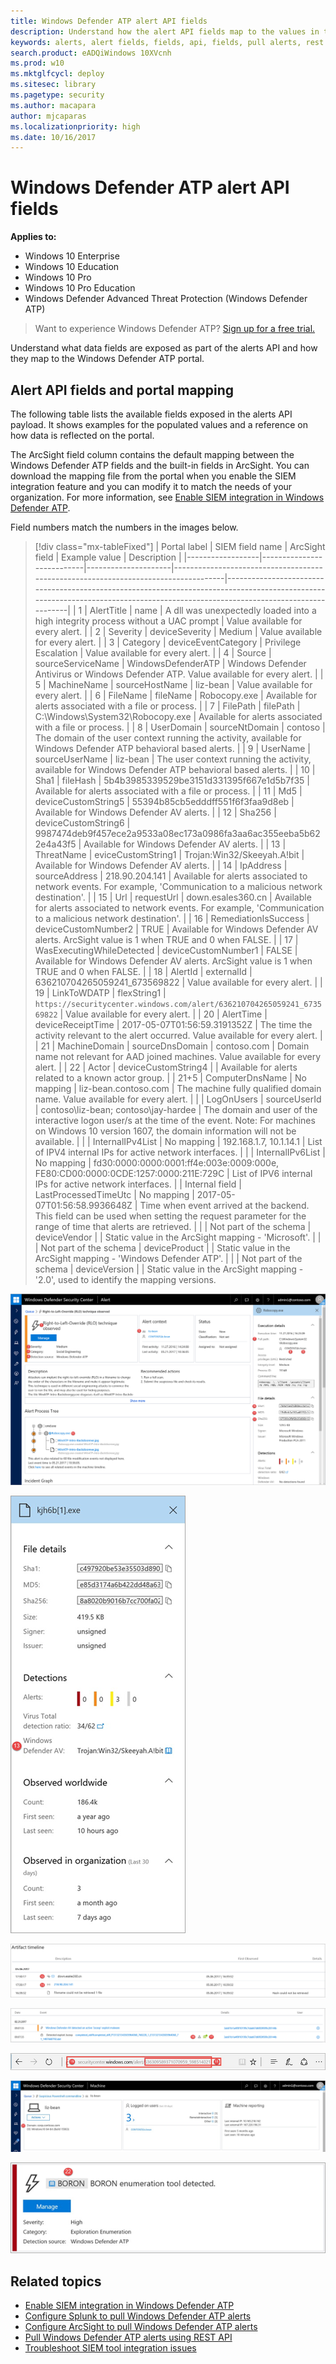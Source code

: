 ```yaml
---
title: Windows Defender ATP alert API fields
description: Understand how the alert API fields map to the values in the Windows Defender ATP portal.
keywords: alerts, alert fields, fields, api, fields, pull alerts, rest api, request, response
search.product: eADQiWindows 10XVcnh
ms.prod: w10
ms.mktglfcycl: deploy
ms.sitesec: library
ms.pagetype: security
ms.author: macapara
author: mjcaparas
ms.localizationpriority: high
ms.date: 10/16/2017
---
```


# Windows Defender ATP alert API fields

**Applies to:**

- Windows 10 Enterprise
- Windows 10 Education
- Windows 10 Pro
- Windows 10 Pro Education
- Windows Defender Advanced Threat Protection (Windows Defender ATP)




>Want to experience Windows Defender ATP? [Sign up for a free trial.](https://www.microsoft.com/en-us/WindowsForBusiness/windows-atp?ocid=docs-wdatp-apiportalmapping-abovefoldlink) 

Understand what data fields are exposed as part of the alerts API and how they map to the Windows Defender ATP portal.


##	Alert API fields and portal mapping
The following table lists the available fields exposed in the alerts API payload. It shows examples for the populated values and a reference on how data is reflected on the portal.


The ArcSight field column contains the default mapping between the Windows Defender ATP fields and the built-in fields in ArcSight. You can download the mapping file from the portal when you enable the SIEM integration feature and you can modify it to match the  needs of your organization. For more information, see [Enable SIEM integration in Windows Defender ATP](enable-siem-integration-windows-defender-advanced-threat-protection.md).

Field numbers match the numbers in the images below.

> [!div class="mx-tableFixed"]
| Portal   label   | SIEM field name           | ArcSight field      | Example value                                                                      | Description                                                                                                                                                                    |
|------------------|---------------------------|---------------------|------------------------------------------------------------------------------------|--------------------------------------------------------------------------------------------------------------------------------------------------------------------------------|
| 1                | AlertTitle                | name                | A dll was unexpectedly loaded into   a high integrity process without a UAC prompt | Value available for every alert.                                                                                                                                               |
| 2                | Severity                  | deviceSeverity      | Medium                                                                             | Value available for every alert.                                                                                                                                               |
| 3                | Category                  | deviceEventCategory | Privilege Escalation                                                               | Value available for every alert.                                                                                                                                               |
| 4                | Source                    | sourceServiceName   | WindowsDefenderATP                                                                 | Windows Defender Antivirus or   Windows Defender ATP. Value available for every alert.                                                                                         |
| 5                | MachineName               | sourceHostName      | liz-bean                                                                           | Value available for every alert.                                                                                                                                               |
| 6                | FileName                  | fileName            | Robocopy.exe                                                                       | Available for alerts associated   with a file or process.                                                                                                                      |
| 7                | FilePath                  | filePath            | C:\Windows\System32\Robocopy.exe                                                   | Available for alerts associated   with a file or process.                                                                                                                     |
| 8                | UserDomain                | sourceNtDomain      | contoso                                                                            | The domain of the user context   running the activity, available for Windows Defender ATP behavioral based   alerts.                                                           |
| 9                | UserName                  | sourceUserName      | liz-bean                                                                           | The user context running the   activity, available for Windows Defender ATP behavioral based alerts.                                                                           |
| 10               | Sha1                      | fileHash            | 5b4b3985339529be3151d331395f667e1d5b7f35                                           | Available for alerts associated   with a file or process.                                                                                                                      |
| 11               | Md5                       | deviceCustomString5 | 55394b85cb5edddff551f6f3faa9d8eb                                                   | Available for Windows Defender AV   alerts.                                                                                                                                    |
| 12               | Sha256                    | deviceCustomString6 | 9987474deb9f457ece2a9533a08ec173a0986fa3aa6ac355eeba5b622e4a43f5                   | Available for Windows Defender AV   alerts.                                                                                                                                    |
| 13               | ThreatName                | eviceCustomString1  | Trojan:Win32/Skeeyah.A!bit                                                         | Available for Windows Defender AV   alerts.                                                                                                                                    |
| 14               | IpAddress                 | sourceAddress       | 218.90.204.141                                                                     | Available for alerts associated   to network events. For example, 'Communication to a malicious network   destination'.                                                        |
| 15               | Url                       | requestUrl          | down.esales360.cn                                                                  | Available for alerts associated to   network events. For example, 'Communication to a malicious network   destination'.                                                         |
| 16               | RemediationIsSuccess      | deviceCustomNumber2 | TRUE                                                                               | Available for Windows Defender AV   alerts. ArcSight value is 1 when TRUE and 0 when FALSE.                                                                                    |
| 17               | WasExecutingWhileDetected | deviceCustomNumber1 | FALSE                                                                              | Available for Windows Defender AV   alerts. ArcSight value is 1 when TRUE and 0 when FALSE.                                                                                    |
| 18               | AlertId                   | externalId          | 636210704265059241_673569822                                                       | Value available for every alert.                                                                                                                                               |
| 19               | LinkToWDATP               | flexString1         | `https://securitycenter.windows.com/alert/636210704265059241_673569822`            | Value available for every alert.                                                                                                                                               |
| 20               | AlertTime                 | deviceReceiptTime   | 2017-05-07T01:56:59.3191352Z                                                       | The time the activity relevant to   the alert occurred. Value available for every alert.                                                                                       |
| 21               | MachineDomain             | sourceDnsDomain     | contoso.com                                                                        | Domain name not relevant for AAD   joined machines. Value available for every alert.                                                                                           |
| 22               | Actor                     | deviceCustomString4 |                                                                                    | Available for alerts related to a   known actor group.                                                                                                                         |
| 21+5             | ComputerDnsName           | No mapping          | liz-bean.contoso.com                                                               | The machine fully qualified   domain name. Value available for every alert.                                                                                                    |
|                  | LogOnUsers                | sourceUserId        | contoso\liz-bean;   contoso\jay-hardee                                             | The domain and user of the   interactive logon user/s at the time of the event. Note: For machines on   Windows 10 version 1607, the domain information will not be available. |
|                  | InternalIPv4List          | No mapping          | 192.168.1.7, 10.1.14.1                                                             | List of IPV4 internal IPs for active network interfaces.                                                                                                                                                                               |
|                  | InternalIPv6List          | No mapping          | fd30:0000:0000:0001:ff4e:003e:0009:000e,   FE80:CD00:0000:0CDE:1257:0000:211E:729C | List of IPV6 internal IPs for active network interfaces.                                                                                                                                                                               |
| Internal   field | LastProcessedTimeUtc      | No mapping          | 2017-05-07T01:56:58.9936648Z                                                       | Time when event arrived at the   backend. This field can be used when setting the request parameter for the   range of time that alerts are retrieved.                         |
|                  | Not part of the schema    | deviceVendor        |                                                                                    | Static value in the ArcSight   mapping - 'Microsoft'.                                                                                                                          |
|                  | Not part of the schema    | deviceProduct       |                                                                                    | Static value in the ArcSight   mapping - 'Windows Defender ATP'.                                                                                                               |
|                  | Not part of the schema    | deviceVersion       |                                                                                    | Static value in the ArcSight   mapping - '2.0', used to identify the mapping versions.                                                                                         


![Image of alert with numbers](images/atp-alert-page.png)

![Image of alert details pane with numbers](images/atp-siem-mapping13.png)

![Image of artifact timeline with numbers](images/atp-siem-mapping3.png)

![Image of artifact timeline with numbers](images/atp-siem-mapping4.png)

![Image machine view](images/atp-mapping6.png)

![Image browser URL](images/atp-mapping5.png)

![Image actor alert](images/atp-mapping7.png)


## Related topics
- [Enable SIEM integration in Windows Defender ATP](enable-siem-integration-windows-defender-advanced-threat-protection.md)
- [Configure Splunk to pull Windows Defender ATP alerts](configure-splunk-windows-defender-advanced-threat-protection.md)
- [Configure ArcSight to pull Windows Defender ATP alerts](configure-arcsight-windows-defender-advanced-threat-protection.md)
- [Pull Windows Defender ATP alerts using REST API](pull-alerts-using-rest-api-windows-defender-advanced-threat-protection.md)
- [Troubleshoot SIEM tool integration issues](troubleshoot-siem-windows-defender-advanced-threat-protection.md)
